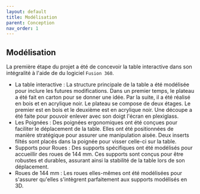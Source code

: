 ```yaml
---
layout: default
title: Modélisation
parent: Conception
nav_order: 1
---
```

## Modélisation

La première étape du projet a été de concevoir la table interactive dans son intégralité à l'aide de du logiciel ```Fusion 360```.

- La table interactive : La structure principale de la table a été modélisée pour inclure les futures modifications. Dans un premier temps, le plateau a été fait en carton pour se donner une idée. Par la suite, il a été réalisé en bois et en acrylique noir. Le plateau se compose de deux étages. Le premier est en bois et le deuxième est en acrylique noir. Une découpe a été faite pour pouvoir enlever avec son doigt l'écran en plexiglass.
- Les Poignées : Des poignées ergonomiques ont été conçues pour faciliter le déplacement de la table. Elles ont été positionnées de manière stratégique pour assurer une manipulation aisée. Deux inserts filtés sont placés dans la poignée pour visser celle-ci sur la table.
- Supports pour Roues : Des supports spécifiques ont été modélisés pour accueillir des roues de 144 mm. Ces supports sont conçus pour être robustes et durables, assurant ainsi la stabilité de la table lors de son déplacement.
- Roues de 144 mm : Les roues elles-mêmes ont été modélisées pour s'assurer qu'elles s'intègrent parfaitement aux supports modélisés en 3D.